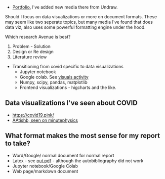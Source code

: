- [Portfolio](http://localhost:5000/#), I've added new media there from Undraw.

Should I focus on data visualizations or more on document formats. These may seem like two seperate topics, but many media I've found that does data viz, also uses some powerful formatting engine under the hood.

Which research Avenue is best?
1. Problem - Solution
1. Design or Re design
2. Literature review

- Transitioning from covid specific to data visualizations
  - Jupyter notebook
  - Google colab. See [visuals activity](https://colab.research.google.com/drive/1s4D3mrx5sUo-1PIRtlUW6u0zv6sbqT6y)
  - Numpy, scipy, pandas, matplotlib
  - Frontend visualizations - higcharts and the like.
  
 ## Data visualizations I've seen about COVID
- https://covid19.pink/
- [AAtishb, seen on minutephysics](https://aatishb.com/covidtrends/)


## What format makes the most sense for my report to take?
- Word/Google/ normal document for normal report
- Latex - see [out.pdf](https://github.com/jdeweese1/ENGL_415_Final_Report/output.pdf) - although the autobibliography did not work
- Jupyter notebook/Google Colab
- Web page/markdown document
